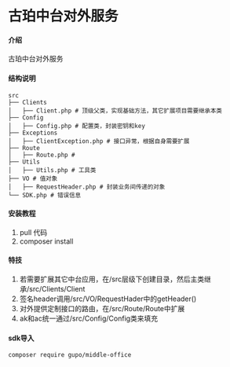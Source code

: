 # 古珀中台对外服务

#### 介绍
古珀中台对外服务

#### 结构说明

```
src
├── Clients
│   ├── Client.php # 顶级父类，实现基础方法，其它扩展项目需要继承本类
├── Config 
│   ├── Config.php # 配置类，封装密钥和key
├── Exceptions
│   ├── ClientException.php # 接口异常，根据自身需要扩展
├── Route
│   ├── Route.php # 
├── Utils
│   ├── Utils.php # 工具类
├── VO # 值对象
│   ├── RequestHeader.php # 封装业务间传递的对象
└── SDK.php # 错误信息
```


#### 安装教程

1.  pull 代码
2.  composer install


#### 特技

1.	若需要扩展其它中台应用，在/src层级下创建目录，然后主类继承/src/Clients/Client
2.	签名header调用/src/VO/RequestHader中的getHeader()
3.	对外提供定制接口的路由，在/src/Route/Route中扩展
4.	ak和ac统一通过/src/Config/Config类来填充

#### sdk导入
```sh
composer require gupo/middle-office
```